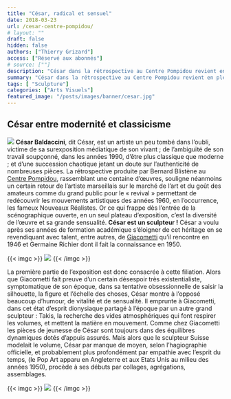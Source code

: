 ```yaml
---
title: "César, radical et sensuel"
date: 2018-03-23
url: /cesar-centre-pompidou/
# layout: ""
draft: false
hidden: false
authors: ["Thierry Grizard"]
access: ["Réservé aux abonnés"]
# source: [""]
description: "César dans la rétrospective au Centre Pompidou revient en pleine lumière il apparaît dans les paradoxes qui font toute la force de son travail"
summary: "César dans la rétrospective au Centre Pompidou revient en pleine lumière il apparaît dans les paradoxes qui font toute la force de son travail"
tags: [ "Sculpture"]
categories: ["Arts Visuels"]
featured_image: "/posts/images/banner/cesar.jpg"
---
```

## César entre modernité et classicisme
![](/posts/images/cesar/cesarcentre-pompidouexpositionnouveaux-realistesart-modernesculpture2018expansion.001-2.jpg)
**César Baldaccini**, dit César, est un artiste un peu tombé dans l’oubli, victime de sa surexposition médiatique de son vivant ; de l’ambiguïté de son travail soupçonné, dans les années 1990, d’être plus classique que moderne ; et d’une succession chaotique jetant un doute sur l’authenticité de nombreuses pièces.
La rétrospective produite par Bernard Blistène au [Centre Pompidou](https://www.centrepompidou.fr/), rassemblant une centaine d’œuvres, souligne néanmoins un certain retour de l’artiste marseillais sur le marché de l’art et du goût des amateurs comme du grand public pour le « revival » permettant de redécouvrir les mouvements artistiques des années 1960, en l’occurrence, les fameux Nouveaux Réalistes.
Or ce qui frappe dès l’entrée de la scénographique ouverte, en un seul plateau d’exposition, c’est la diversité de l’œuvre et sa grande sensualité.
**César est un sculpteur !**
César a voulu après ses années de formation académique s’éloigner de cet héritage en se revendiquant avec talent, entre autres, de [Giacometti](/giacometti/) qu’il rencontre en 1946 et Germaine Richier dont il fait la connaissance en 1950.

{{< imgc >}}
![](/posts/images/cesar/cesarcentre-pompidouexpositionnouveaux-realistesart-modernesculpture2018.029.jpg)
{{< /imgc >}}

La première partie de l’exposition est donc consacrée à cette filiation. Alors que Giacometti fait preuve d’un certain désespoir très existentialiste, symptomatique de son époque, dans sa tentative obsessionnelle de saisir la silhouette, la figure et l’échelle des choses, César montre à l’opposé beaucoup d’humour, de vitalité et de sensualité. Il emprunte à Giacometti, dans cet état d’esprit dionysiaque partagé à l’époque par un autre grand sculpteur : Takis, la recherche des vides atmosphériques qui font respirer les volumes, et mettent la matière en mouvement.
Comme chez Giacometti les pièces de jeunesse de César sont toujours dans des équilibres dynamiques dotés d’appuis assurés. Mais alors que le sculpteur Suisse modelait le volume, César par manque de moyen, selon l’hagiographie officielle, et probablement plus profondément par empathie avec l’esprit du temps, (le Pop Art apparu en Angleterre et aux Etats Unis au milieu des années 1950), procède à ses débuts par collages, agrégations, assemblages.

{{< imgc >}}
![](/posts/images/cesar/cesarcentre-pompidouexpositionnouveaux-realistesart-modernesculpture2018.002.jpg)
{{< /imgc >}}